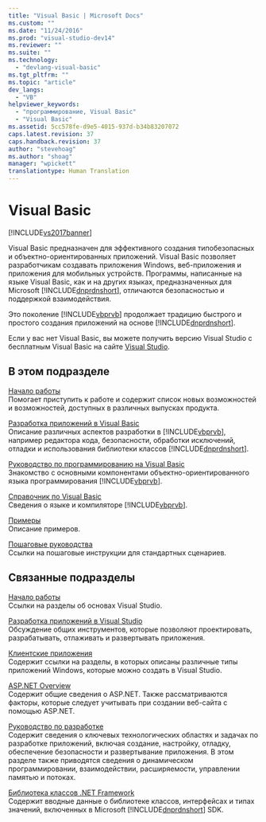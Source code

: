```yaml
---
title: "Visual Basic | Microsoft Docs"
ms.custom: ""
ms.date: "11/24/2016"
ms.prod: "visual-studio-dev14"
ms.reviewer: ""
ms.suite: ""
ms.technology: 
  - "devlang-visual-basic"
ms.tgt_pltfrm: ""
ms.topic: "article"
dev_langs: 
  - "VB"
helpviewer_keywords: 
  - "программирование, Visual Basic"
  - "Visual Basic"
ms.assetid: 5cc578fe-d9e5-4015-937d-b34b83207072
caps.latest.revision: 37
caps.handback.revision: 37
author: "stevehoag"
ms.author: "shoag"
manager: "wpickett"
translationtype: Human Translation
---
```

# Visual Basic
[!INCLUDE[vs2017banner](../csharp/includes/vs2017banner.md)]

Visual Basic предназначен для эффективного создания типобезопасных и объектно\-ориентированных приложений. Visual Basic позволяет разработчикам создавать приложения Windows, веб\-приложения и приложения для мобильных устройств. Программы, написанные на языке Visual Basic, как и на других языках, предназначенных для Microsoft [!INCLUDE[dnprdnshort](../csharp/getting-started/includes/dnprdnshort_md.md)], отличаются безопасностью и поддержкой взаимодействия.  
  
 Это поколение [!INCLUDE[vbprvb](../csharp/programming-guide/concepts/linq/includes/vbprvb_md.md)] продолжает традицию быстрого и простого создания приложений на основе [!INCLUDE[dnprdnshort](../csharp/getting-started/includes/dnprdnshort_md.md)].  
  
 Если у вас нет Visual Basic, вы можете получить версию Visual Studio с бесплатным Visual Basic на сайте [Visual Studio](https://www.visualstudio.com/products/free-developer-offers-vs).  
  
## В этом подразделе  
 [Начало работы](../visual-basic/getting-started/index.md)  
 Помогает приступить к работе и содержит список новых возможностей и возможностей, доступных в различных выпусках продукта.  
  
 [Разработка приложений в Visual Basic](../visual-basic/developing-apps/index.md)  
 Описание различных аспектов разработки в [!INCLUDE[vbprvb](../csharp/programming-guide/concepts/linq/includes/vbprvb_md.md)], например редактора кода, безопасности, обработки исключений, отладки и использования библиотеки классов [!INCLUDE[dnprdnshort](../csharp/getting-started/includes/dnprdnshort_md.md)].  
  
 [Руководство по программированию на Visual Basic](../visual-basic/programming-guide/index.md)  
 Знакомство с основными компонентами объектно\-ориентированного языка программирования [!INCLUDE[vbprvb](../csharp/programming-guide/concepts/linq/includes/vbprvb_md.md)].  
  
 [Справочник по Visual Basic](../visual-basic/reference/index.md)  
 Сведения о языке и компиляторе [!INCLUDE[vbprvb](../csharp/programming-guide/concepts/linq/includes/vbprvb_md.md)].  
  
 [Примеры](../visual-basic/sample-applications.md)  
 Описание примеров.  
  
 [Пошаговые руководства](../visual-basic/walkthroughs.md)  
 Ссылки на пошаговые инструкции для стандартных сценариев.  
  
## Связанные подразделы  
 [Начало работы](/visual-studio/ide/get-started-developing-with-visual-studio)  
 Ссылки на разделы об основах Visual Studio.  
  
 [Разработка приложений в Visual Studio](http://msdn.microsoft.com/ru-ru/97490c1b-a247-41fb-8f2c-bc4c201eff68)  
 Обсуждение общих инструментов, которые позволяют проектировать, разрабатывать, отлаживать и развертывать приложения.  
  
 [Клиентские приложения](../Topic/Developing%20Client%20Applications%20with%20the%20.NET%20Framework.md)  
 Содержит ссылки на разделы, в которых описаны различные типы приложений Windows, которые можно создать в Visual Studio.  
  
 [ASP.NET Overview](../Topic/ASP.NET%20Overview.md)  
 Содержит общие сведения о ASP.NET. Также рассматриваются факторы, которые следует учитывать при создании веб\-сайта с помощью ASP.NET.  
  
 [Руководство по разработке](../Topic/.NET%20Framework%20Development%20Guide.md)  
 Содержит сведения о ключевых технологических областях и задачах по разработке приложений, включая создание, настройку, отладку, обеспечение безопасности и развертывание приложения. В этом разделе также приводятся сведения о динамическом программировании, взаимодействии, расширяемости, управлении памятью и потоках.  
  
 [Библиотека классов .NET Framework](http://go.microsoft.com/fwlink/?LinkID=227195)  
 Содержит вводные данные о библиотеке классов, интерфейсах и типах значений, включенных в Microsoft [!INCLUDE[dnprdnshort](../csharp/getting-started/includes/dnprdnshort_md.md)] SDK.